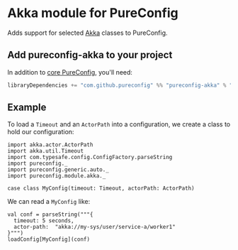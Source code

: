 # Akka module for PureConfig

Adds support for selected [Akka](http://akka.io/) classes to PureConfig.

## Add pureconfig-akka to your project

In addition to [core PureConfig](https://github.com/pureconfig/pureconfig), you'll need:

```scala
libraryDependencies += "com.github.pureconfig" %% "pureconfig-akka" % "0.11.1"
```

## Example

To load a `Timeout` and an `ActorPath` into a configuration, we create a class to hold our configuration:

```tut:silent
import akka.actor.ActorPath
import akka.util.Timeout
import com.typesafe.config.ConfigFactory.parseString
import pureconfig._
import pureconfig.generic.auto._
import pureconfig.module.akka._

case class MyConfig(timeout: Timeout, actorPath: ActorPath)
```

We can read a `MyConfig` like:
```tut:book
val conf = parseString("""{
  timeout: 5 seconds,
  actor-path:  "akka://my-sys/user/service-a/worker1"
}""")
loadConfig[MyConfig](conf)
```


